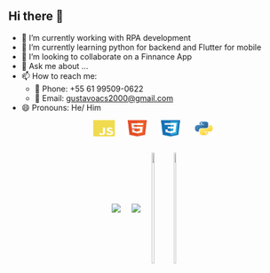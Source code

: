 ## Hi there 👋



- 🔭 I’m currently working with RPA development 
- 🌱 I’m currently learning python for backend and Flutter for mobile
- 👯 I’m looking to collaborate on a Finnance App 
- 💬 Ask me about ...
- 📫 How to reach me: 
  -  📱 Phone: +55 61 99509-0622
  -  📩 Email: gustavoacs2000@gmail.com
- 😄 Pronouns: He/ Him

<div style="display: flex; justify-content: center; align-items: center; gap: 20px;"><br>
  <img align="center" alt="Js" height="30" width="40" src="https://raw.githubusercontent.com/devicons/devicon/master/icons/javascript/javascript-plain.svg">
  <img align="center" alt="HTML" height="30" width="40" src="https://raw.githubusercontent.com/devicons/devicon/master/icons/html5/html5-original.svg">
  <img align="center" alt="CSS" height="30" width="40" src="https://raw.githubusercontent.com/devicons/devicon/master/icons/css3/css3-original.svg">
  <img align="center" alt="Python" height="30" width="40" src="https://raw.githubusercontent.com/devicons/devicon/master/icons/python/python-original.svg">
</div>
  
  ##
 
<div style="display: flex; justify-content: center; align-items: center; gap: 20px;"> 
  <a href = "mailto:gustavoacs2000@gmail.com"><img src="https://img.shields.io/badge/-Gmail-%23333?style=for-the-badge&logo=gmail&logoColor=white" target="_blank"></a>
  <a href="https://www.linkedin.com/in/gustavo-alexandre-cardoso-de-sousa-02b2141b0/" target="_blank"><img src="https://img.shields.io/badge/-LinkedIn-%230077B5?style=for-the-badge&logo=linkedin&logoColor=white" target="_blank"></a> 
  
<div style="display: flex; justify-content: center; align-items: center; gap: 20px;">
  <a href="https://github.com/anuraghazra/github-readme-stats">
    <img height="200" width="50%" src="https://github-readme-stats.vercel.app/api?username=gustavoacs2000&theme=gruvbox_light" />
  </a>
  <a href="https://github.com/anuraghazra/convoychat">
    <img height="200" width="30%" src="https://github-readme-stats.vercel.app/api/top-langs?username=anuraghazra&layout=compact&langs_count=8&&theme=gruvbox_light" />
  </a>
</div>

 

